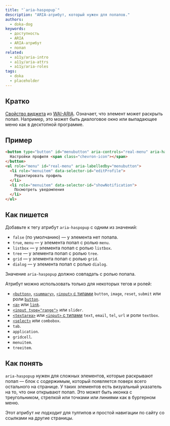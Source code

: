 ```yaml
---
title: "`aria-haspopup`"
description: "ARIA-атрибут, который нужен для попапов."
authors:
  - doka-dog
keywords:
  - доступность
  - ARIA
  - ARIA-атрибут
  - попап
related:
  - a11y/aria-intro
  - a11y/aria-attrs
  - a11y/aria-roles
tags:
  - doka
  - placeholder
---
```


## Кратко

[Свойство виджета](/a11y/aria-attrs/#atributy-vidzhetov) из [WAI-ARIA](/a11y/aria-intro/#specifikaciya). Означает, что элемент может раскрыть попап. Например, это может быть диалоговое окно или выпадающее меню как в десктопной программе.

## Пример

```html
<button type="button" id="menubutton" aria-controls="real-menu" aria-haspopup="true">
  Настройки профиля <span class="chevron-icon"></span>
</button>
<ul role="menu" id="real-menu" aria-labelledby="menubutton">
  <li role="menuitem" data-selector-id="editProfile">
    Редактировать профиль
  </li>
  <li role="menuitem" data-selector-id="showNotification">
    Посмотреть уведомления
  </li>
</ul>
```

## Как пишется

Добавьте к тегу атрибут `aria-haspopup` с одним из значений:

- `false` (по умолчанию) — у элемента нет попапа.
- `true`, `menu` — у элемента попап с ролью `menu`.
- `listbox` — у элемента попап с ролью `listbox`.
- `tree` — у элемента попап с ролью `tree`.
- `grid` — у элемента попап с ролью `grid`.
- `dialog` — у элемента попап с ролью `dialog`.

Значение `aria-haspopup` должно совпадать с ролью попапа.

Атрибут можно использовать только для некоторых тегов и ролей:

- [`<button>`](/html/button/), [`<summary>`](/html/details/), [`<input>` c типами](/html/input/#type) `button`, `image`, `reset`, `submit` или роли [`button`](/a11y/role-button/).
- [`<a>`](/html/link/) или [`link`](/a11y/role-link/).
- [`<input type="range">`](/html/input/#type) или `slider`.
- [`<textarea>`](/html/textarea/) или [`<input>` с типами](/html/input/#type) `text`, `email`, `tel`, `url` и роли `textbox`.
- [`<select>`](/html/select/) или `combobox`.
- `tab`.
- `application`.
- `gridcell`.
- `menuitem`.
- `treeitem`.

## Как понять

`aria-haspopup` нужен для сложных элементов, которые раскрывают попап — блок с содержимым, который появляется поверх всего остального на странице. У таких элементов есть визуальный указатель на то, что они открывают попап. Это может быть иконка с треугольником, стрелкой или точками или линиями как в бургерном меню.

Этот атрибут *не подходит* для тултипов и простой навигации по сайту со ссылками на другие страницы.
